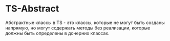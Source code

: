 # TS-Abstract
Абстрактные классы в TS - это классы, которые не могут быть созданы напрямую, но могут содержать методы без реализации, которые должны быть определены в дочерних классах.
